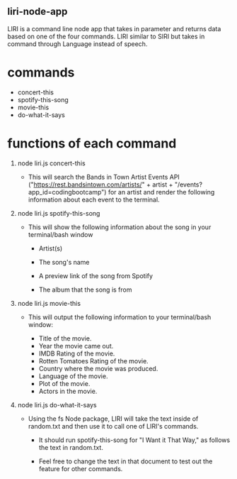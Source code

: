 ## liri-node-app

LIRI is a command line node app that takes in parameter and returns data based on one of the four commands. LIRI similar to SIRI but takes in command through Language instead of speech.

# commands

- concert-this
- spotify-this-song
- movie-this
- do-what-it-says

# functions of each command

1. node liri.js concert-this
    - This will search the Bands in Town Artist Events API ("https://rest.bandsintown.com/artists/" + artist + "/events?app_id=codingbootcamp") for an artist and render the following information about each event to the terminal.

2. node liri.js spotify-this-song
    - This will show the following information about the song in your terminal/bash window

       - Artist(s)

       - The song's name

       - A preview link of the song from Spotify

       - The album that the song is from

3. node liri.js movie-this
    - This will output the following information to your terminal/bash window:

        * Title of the movie.
        * Year the movie came out.
        * IMDB Rating of the movie.
        * Rotten Tomatoes Rating of the movie.
        * Country where the movie was produced.
        * Language of the movie.
        * Plot of the movie.
        * Actors in the movie.

4.  node liri.js do-what-it-says
    - Using the fs Node package, LIRI will take the text inside of random.txt and then use it to call one of LIRI's commands.

        - It should run spotify-this-song for "I Want it That Way," as follows the text in random.txt.

        - Feel free to change the text in that document to test out the feature for other commands.